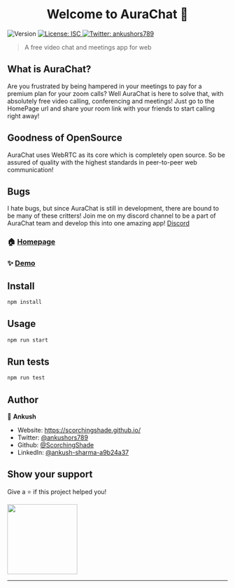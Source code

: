 <h1 align="center">Welcome to AuraChat 👋</h1>
<p>
  <img alt="Version" src="https://img.shields.io/badge/version-1.0.2-blue.svg?cacheSeconds=2592000" />
  <a href="#" target="_blank">
    <img alt="License: ISC" src="https://img.shields.io/badge/License-ISC-yellow.svg" />
  </a>
  <a href="https://twitter.com/ankushors789" target="_blank">
    <img alt="Twitter: ankushors789" src="https://img.shields.io/twitter/follow/ankushors789.svg?style=social" />
  </a>
</p>

> A free video chat and meetings app for web

## What is AuraChat?
Are you frustrated by being hampered in your meetings to pay for a premium plan for your zoom calls? Well AuraChat is here to solve that, with absolutely free video calling, conferencing and meetings! Just go to the HomePage url and share your room link with your friends to start calling right away!

## Goodness of OpenSource
AuraChat uses WebRTC as its core which is completely open source. So be assured of quality with the highest standards in peer-to-peer web communication!

## Bugs
I hate bugs, but since AuraChat is still in development, there are bound to be many of these critters! Join me on my discord channel to be a part of AuraChat team and develop this into one amazing app! [Discord](https://discord.gg/wjCbRSP)


### 🏠 [Homepage](https://boiling-brook-87242.herokuapp.com/)

### ✨ [Demo](https://boiling-brook-87242.herokuapp.com/)

## Install

```sh
npm install
```

## Usage

```sh
npm run start
```

## Run tests

```sh
npm run test
```

## Author

👤 **Ankush**

* Website: https://scorchingshade.github.io/
* Twitter: [@ankushors789](https://twitter.com/ankushors789)
* Github: [@ScorchingShade](https://github.com/ScorchingShade)
* LinkedIn: [@ankush-sharma-a9b24a37](https://linkedin.com/in/ankush-sharma-a9b24a37)

## Show your support

Give a ⭐️ if this project helped you!

<a href="https://www.patreon.com/ScorchingShade">
  <img src="https://c5.patreon.com/external/logo/become_a_patron_button@2x.png" width="160">
</a>

***
